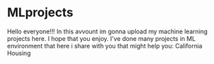 # MLprojects
Hello everyone!!!
In this avvount im gonna upload my machine learning projects here.
I hope that you enjoy.
I've done many projects in ML environment that here i share with you that might help you:
California Housing 
